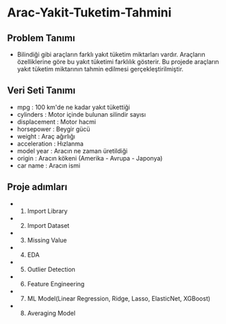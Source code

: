 # Arac-Yakit-Tuketim-Tahmini

## Problem Tanımı
* Bilindiği gibi araçların farklı yakıt tüketim miktarları vardır. Araçların özelliklerine göre bu yakıt tüketimi farklılık gösterir. Bu projede araçların yakıt tüketim miktarının tahmin edilmesi gerçekleştirilmiştir. 

## Veri Seti Tanımı
* mpg : 100 km'de ne kadar yakıt tükettiği
* cylinders : Motor içinde bulunan silindir sayısı
* displacement : Motor hacmi
* horsepower : Beygir gücü
* weight : Araç ağırlığı
* acceleration : Hızlanma
* model year : Aracın ne zaman üretildiği
* origin : Aracın kökeni (Amerika - Avrupa - Japonya)
* car name : Aracın ismi

## Proje adımları
* 1) Import Library
* 2) Import Dataset
* 3) Missing Value
* 4) EDA
* 5) Outlier Detection
* 6) Feature Engineering
* 7) ML Model(Linear Regression, Ridge, Lasso, ElasticNet, XGBoost)
* 8) Averaging Model

